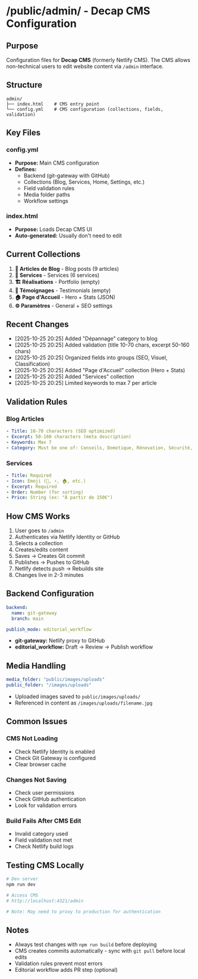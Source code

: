 # /public/admin/ - Decap CMS Configuration

## Purpose

Configuration files for **Decap CMS** (formerly Netlify CMS).
The CMS allows non-technical users to edit website content via `/admin` interface.

## Structure

```
admin/
├── index.html    # CMS entry point
└── config.yml    # CMS configuration (collections, fields, validation)
```

## Key Files

### config.yml
- **Purpose:** Main CMS configuration
- **Defines:**
  - Backend (git-gateway with GitHub)
  - Collections (Blog, Services, Home, Settings, etc.)
  - Field validation rules
  - Media folder paths
  - Workflow settings

### index.html
- **Purpose:** Loads Decap CMS UI
- **Auto-generated:** Usually don't need to edit

## Current Collections

1. **📝 Articles de Blog** - Blog posts (9 articles)
2. **🔧 Services** - Services (6 services)
3. **🏗️ Réalisations** - Portfolio (empty)
4. **💬 Témoignages** - Testimonials (empty)
5. **🏠 Page d'Accueil** - Hero + Stats (JSON)
6. **⚙️ Paramètres** - General + SEO settings

## Recent Changes

- [2025-10-25 20:25] Added "Dépannage" category to blog
- [2025-10-25 20:25] Added validation (title 10-70 chars, excerpt 50-160 chars)
- [2025-10-25 20:25] Organized fields into groups (SEO, Visuel, Classification)
- [2025-10-25 20:25] Added "Page d'Accueil" collection (Hero + Stats)
- [2025-10-25 20:25] Added "Services" collection
- [2025-10-25 20:25] Limited keywords to max 7 per article

## Validation Rules

### Blog Articles
```yaml
- Title: 10-70 characters (SEO optimized)
- Excerpt: 50-160 characters (meta description)
- Keywords: Max 7
- Category: Must be one of: Conseils, Domotique, Rénovation, Sécurité, Réglementation, Dépannage, GREEN'UP
```

### Services
```yaml
- Title: Required
- Icon: Emoji (🔧, ⚡, 🏠, etc.)
- Excerpt: Required
- Order: Number (for sorting)
- Price: String (ex: "À partir de 150€")
```

## How CMS Works

1. User goes to `/admin`
2. Authenticates via Netlify Identity or GitHub
3. Selects a collection
4. Creates/edits content
5. Saves → Creates Git commit
6. Publishes → Pushes to GitHub
7. Netlify detects push → Rebuilds site
8. Changes live in 2-3 minutes

## Backend Configuration

```yaml
backend:
  name: git-gateway
  branch: main

publish_mode: editorial_workflow
```

- **git-gateway:** Netlify proxy to GitHub
- **editorial_workflow:** Draft → Review → Publish workflow

## Media Handling

```yaml
media_folder: "public/images/uploads"
public_folder: "/images/uploads"
```

- Uploaded images saved to `public/images/uploads/`
- Referenced in content as `/images/uploads/filename.jpg`

## Common Issues

### CMS Not Loading
- Check Netlify Identity is enabled
- Check Git Gateway is configured
- Clear browser cache

### Changes Not Saving
- Check user permissions
- Check GitHub authentication
- Look for validation errors

### Build Fails After CMS Edit
- Invalid category used
- Field validation not met
- Check Netlify build logs

## Testing CMS Locally

```bash
# Dev server
npm run dev

# Access CMS
# http://localhost:4321/admin

# Note: May need to proxy to production for authentication
```

## Notes

- Always test changes with `npm run build` before deploying
- CMS creates commits automatically - sync with `git pull` before local edits
- Validation rules prevent most errors
- Editorial workflow adds PR step (optional)
